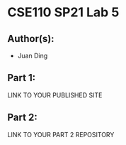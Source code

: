 # CSE110 SP21 Lab 5

## Author(s):
- Juan Ding

## Part 1:

LINK TO YOUR PUBLISHED SITE

## Part 2:

LINK TO YOUR PART 2 REPOSITORY